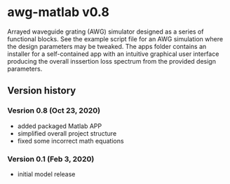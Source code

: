 # awg-matlab v0.8

Arrayed waveguide grating (AWG) simulator designed as a series of functional blocks. See the example script file for an AWG simulation where the design parameters may be tweaked. The apps folder contains an installer for a self-contained app with an intuitive graphical user interface producing the overall inssertion loss spectrum from the provided design parameters.

## Version history

### Vesrion 0.8 (Oct 23, 2020)
* added packaged Matlab APP
* simplified overall project structure
* fixed some incorrect math equations

### Version 0.1 (Feb 3, 2020)
* initial model release